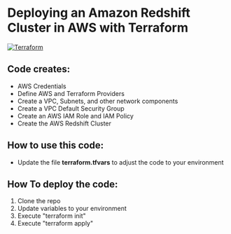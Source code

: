 # Deploying an Amazon Redshift Cluster in AWS with Terraform
[![Terraform](https://img.shields.io/badge/terraform-v1.3+-blue.svg)](https://www.terraform.io/downloads.html)

## Code creates:

* AWS Credentials
* Define AWS and Terraform Providers
* Create a VPC, Subnets, and other network components
* Create a VPC Default Security Group
* Create an AWS IAM Role and IAM Policy
* Create the AWS Redshift Cluster

## How to use this code:

* Update the file **terraform.tfvars** to adjust the code to your environment

## How To deploy the code:

1. Clone the repo
2. Update variables to your environment
3. Execute "terraform init"
4. Execute "terraform apply"

